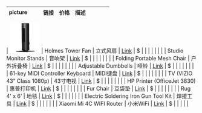
| picture |  |  | 链接 | 价格 | 描述 |  |  |  |  |
| -- | --- | --- | --- | --- | --- | --- | --- | --- | --- |

| <img src="https://github.com/likelian/sale/blob/main/pic/fan.png" height="80" width="80" > | Holmes Tower Fan | 立式风扇 | [Link](https://www.target.com/p/holmes-31-34-manual-tower-oscillating-fan-black/-/A-84300313) | $ |  |  |  |  |  |
|  | Studio Monitor Stands  | 音响架 | [Link](https://www.sweetwater.com/store/detail/MonitorStd--on-stage-stands-sms6000-p-studio-monitor-stands-pair) | $ |  |  |  |  |  |
|  | Folding Portable Mesh Chair | 户外折叠椅 | [Link](https://www.amazon.com/gp/product/B07GP6875S/ref=ppx_yo_dt_b_asin_title_o07_s00?ie=UTF8&psc=1) | $ |  |  |  |  |  |
|  | Adjustable Dumbbells | 哑铃 | [Link](https://www.amazon.com/gp/product/B08KJHX6BY/ref=ppx_yo_dt_b_asin_title_o02_s00?ie=UTF8&psc=1) | $ |  |  |  |  |  |
|  | 61-key MIDI Controller Keyboard | MIDI键盘 | [Link](https://www.sweetwater.com/store/detail/ImpactiX61--nektar-impact-ix61-61-key-midi-controller-keyboard) | $ |  |  |  |  |  |
|  | TV (VIZIO 43” Class 1080p) | 43寸电视 | [Link](https://www.bestbuy.com/site/questions/vizio-43-class-42-5-diag--led-1080p-hdtv/5679000) | $ |  |  |  |  |  |
|  | HP Printer (OfficeJet 3830) | 惠普打印机 | [Link](https://www.amazon.com/HP-OfficeJet-Wireless-Replenishment-K7V40A/dp/B013SKI4EM) | $ |  |  |  |  |  |
|  | Fur Chair | 豆袋垫 | [Link](https://www.walmart.com/ip/Big-Joe-Chillum-Loveseat-Fuf-Chair/16923007) | $ |  |  |  |  |  |
|  | Rug 4' x 6’ | 地毯 | [Link](https://www.amazon.com/SAFAVIEH-Collection-Moroccan-Non-Shedding-Entryway/dp/B01M12RPE1) | $ |  |  |  |  | 
|  | Electric Soldering Iron Gun Tool Kit  | 焊接工具 | [Link](https://www.ebay.com/itm/293076031560) | $ |  |  |  |  | 
|  | Xiaomi Mi 4C WIFI Router | 小米WiFi | [Link](https://www.ebay.com/itm/402658818424?hash=item5dc055f978:g:NPwAAOSwMj9gDd19) | $ |  |  |  |  | 
